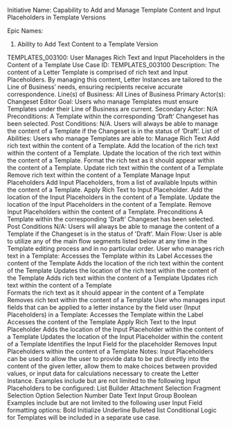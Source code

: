 Initiative Name: Capability to Add and Manage Template Content and Input Placeholders in Template Versions 

Epic Names:
1. Ability to Add Text Content to a Template Version

TEMPLATES_003100: User Manages Rich Text and Input Placeholders in the Content of a Template
Use Case ID: TEMPLATES_003100
Description: The content of a Letter Template is comprised of rich text and Input Placeholders. By managing this content, Letter Instances are tailored to the Line of Business’ needs, ensuring recipients receive accurate correspondence.
Line(s) of Business: All Lines of Business
Primary Actor(s): Changeset Editor
Goal: Users who manage Templates must ensure Templates under their Line of Business are current.
Secondary Actor: N/A
Preconditions:
A Template within the corresponding ‘Draft’ Changeset has been selected.
Post Conditions:
N/A. Users will always be able to manage the content of a Template if the Changeset is in the status of ‘Draft’.
List of Abilities:
Users who manage Templates are able to:
Manage Rich Text
Add rich text within the content of a Template.
Add the location of the rich text within the content of a Template.
Update the location of the rich text within the content of a Template.
Format the rich text as it should appear within the content of a Template.
Update rich text within the content of a Template
Remove rich text within the content of a Template
Manage Input Placeholders
Add Input Placeholders, from a list of available Inputs within the content of a Template.
Apply Rich Text to Input Placeholder.
Add the location of the Input Placeholders in the content of a Template.
Update the location of the Input Placeholders in the content of a Template.
Remove Input Placeholders within the content of a Template.
Preconditions
A Template within the corresponding 'Draft' Changeset has been selected.
Post Conditions
N/A: Users will always be able to manage the content of a Template if the Changeset is in the status of 'Draft'.
Main Flow:
User is able to utilize any of the main flow segments listed below at any time in the Template editing process and in no particular order.
User who manages rich text in a Template:
Accesses the Template within its Label
Accesses the content of the Template
Adds the location of the rich text within the content of the Template
Updates the location of the rich text within the content of the Template
Adds rich text within the content of a Template
Updates rich text within the content of a Template  
Formats the rich text as it should appear in the content of a Template
Removes rich text within the content of a Template
User who manages input fields that can be applied to a letter instance by the field user (Input Placeholders) in a Template:
Accesses the Template within the Label
Accesses the content of the Template
Apply Rich Text to the Input Placeholder
Adds the location of the Input Placeholder within the content of a Template
Updates the location of the Input Placeholder within the content of a Template
Identifies the Input Field for the placeholder
Removes Input Placeholders within the content of a Template
Notes:
Input Placeholders can be used to allow the user to provide data to be put directly into the content of the given letter, allow them to make choices between provided values, or input data for calculations necessary to create the Letter Instance.
Examples include but are not limited to the following Input Placeholders to be configured:
List Builder
Attachment Selection
Fragment Selection
Option Selection
Number
Date
Text
Input Group
Boolean
Examples include but are not limited to the following user Input Field formatting options:
Bold
Initialize
Underline
Bulleted list
Conditional Logic for Templates will be included in a separate use case.
